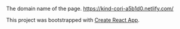 The domain name of the page. https://kind-cori-a5b1d0.netlify.com/

This project was bootstrapped with [Create React App](https://github.com/facebook/create-react-app).
